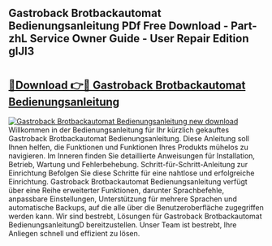 ## Gastroback Brotbackautomat Bedienungsanleitung PDf Free Download - Part-zhL Service Owner Guide - User Repair Edition glJl3

# <h2><a href="http://df3hk1.blite.top/?on=Gastroback+Brotbackautomat+Bedienungsanleitung">🔗Download 👉🔴 Gastroback Brotbackautomat Bedienungsanleitung</a></h2>

[![Gastroback Brotbackautomat Bedienungsanleitung new download](https://i.imgur.com/lujVjoI.png)](http://df3hk1.blite.top/?on=Gastroback+Brotbackautomat+Bedienungsanleitung)
Willkommen in der Bedienungsanleitung für Ihr kürzlich gekauftes Gastroback Brotbackautomat Bedienungsanleitung. Diese Anleitung soll Ihnen helfen, die Funktionen und Funktionen Ihres Produkts mühelos zu navigieren. Im Inneren finden Sie detaillierte Anweisungen für Installation, Betrieb, Wartung und Fehlerbehebung. Schritt-für-Schritt-Anleitung zur Einrichtung Befolgen Sie diese Schritte für eine nahtlose und erfolgreiche Einrichtung. Gastroback Brotbackautomat Bedienungsanleitung verfügt über eine Reihe erweiterter Funktionen, darunter Sprachbefehle, anpassbare Einstellungen, Unterstützung für mehrere Sprachen und automatische Backups, auf die alle über die Benutzeroberfläche zugegriffen werden kann. Wir sind bestrebt, Lösungen für Gastroback Brotbackautomat BedienungsanleitungD bereitzustellen. Unser Team ist bestrebt, Ihre Anliegen schnell und effizient zu lösen.

